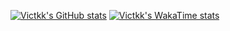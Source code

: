 ﻿[![Victkk's GitHub stats](https://github-readme-stats.vercel.app/api?username=victkk&theme=radical&rank_icon=github)](https://github.com/anuraghazra/github-readme-stats)
[![Victkk's WakaTime stats](https://github-readme-stats.vercel.app/api/wakatime?username=victkk&theme=radical)](https://github.com/anuraghazra/github-readme-stats)

